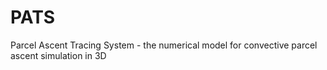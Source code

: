 # PATS
Parcel Ascent Tracing System - the numerical model for convective parcel ascent simulation in 3D
